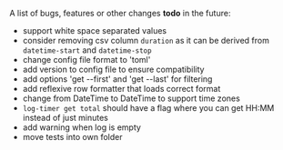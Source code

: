 A list of bugs, features or other changes **todo** in the future:
- support white space separated values
- consider removing csv column `duration` as it can be derived from `datetime-start` and `datetime-stop`
- change config file format to 'toml'
- add version to config file to ensure compatibility
- add options 'get --first' and 'get --last' for filtering
- add reflexive row formatter that loads correct format
- change from DateTime<Local> to DateTime<FixedOffset> to support time zones
- `log-timer get total` should have a flag where you can get HH:MM instead of just minutes
- add warning when log is empty
- move tests into own folder
